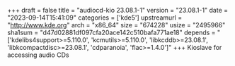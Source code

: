 +++
draft = false
title = "audiocd-kio 23.08.1-1"
version = "23.08.1-1"
date = "2023-09-14T15:41:09"
categories = ['kde5']
upstreamurl = "http://www.kde.org"
arch = "x86_64"
size = "674228"
usize = "2495966"
sha1sum = "d47d02881df097cfa20ace142c510bafa771ae18"
depends = "['kdelibs4support>=5.110.0', 'kcmutils>=5.110.0', 'libkcddb>=23.08.1', 'libkcompactdisc>=23.08.1', 'cdparanoia', 'flac>=1.4.0']"
+++
Kioslave for accessing audio CDs